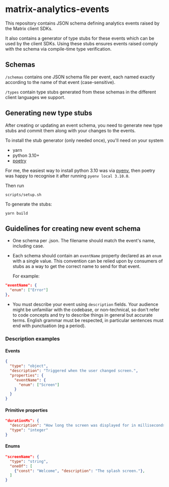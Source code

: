 # matrix-analytics-events

This repository contains JSON schema defining analytics events raised by the Matrix client SDKs.

It also contains a generator of type stubs for these events which can be used by the client SDKs. Using these stubs 
ensures events raised comply with the schema via compile-time type verification.

## Schemas

`/schemas` contains one JSON schema file per event, each named exactly according to the name of that event 
(case-sensitive).

`/types` contain type stubs generated from these schemas in the different client languages we support.

## Generating new type stubs

After creating or updating an event schema, you need to generate new type stubs and commit them along with your changes
to the events.

To install the stub generator (only needed once), you'll need on your system

* yarn
* python 3.10+
* [poetry](https://python-poetry.org/docs/#osx--linux--bashonwindows-install-instructions)

For me, the easiest way to install python 3.10 was via [pyenv](https://github.com/pyenv/pyenv),
then poetry was happy to recognise it after running `pyenv local 3.10.0`.

Then run

```
scripts/setup.sh
```

To generate the stubs:

```
yarn build
```

## Guidelines for creating new event schema

* One schema per .json. The filename should match the event's name, including case.
* Each schema should contain an `eventName` property declared as an `enum` with a single value. 
  This convention can be relied upon by consumers of stubs as a way to get the correct name to send for that event.

  For example:

```json
"eventName": {
  "enum": ["Error"]
},
```

* You must describe your event using `description` fields. Your audience might be unfamiliar with the codebase, 
  or non-technical, so don't refer to code concepts and try to describe things in general but accurate terms. English grammar must be respected, in particular sentences must end with punctuation (eg a period).

### Description examples

#### Events

```json
{
  "type": "object",
  "description": "Triggered when the user changed screen.",
  "properties": {
    "eventName": {
      "enum": ["Screen"]
    }
  }
}
```

#### Primitive properties

```json
"durationMs": {
  "description": "How long the screen was displayed for in milliseconds.",
  "type": "integer"
}
```

#### Enums

```json
"screenName": {
  "type": "string",
  "oneOf": [
    {"const": "Welcome", "description": "The splash screen."},
  ]
}
```